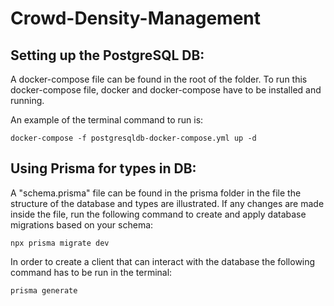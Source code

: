 # Crowd-Density-Management

## Setting up the PostgreSQL DB:

A docker-compose file can be found in the root of the folder. To run this docker-compose file, docker and docker-compose have to be installed and running.

An example of the terminal command to run is:

```
docker-compose -f postgresqldb-docker-compose.yml up -d
```

## Using Prisma for types in DB:
A "schema.prisma" file can be found in the prisma folder in the file the structure of the database and types are illustrated. If any changes are made inside the file, run the following command to create and apply database migrations based on your schema:
```
npx prisma migrate dev
```

In order to create a client that can interact with the database the following command has to be run in the terminal:

```
prisma generate
````